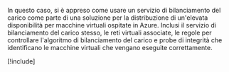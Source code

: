 In questo caso, si è appreso come usare un servizio di bilanciamento del carico come parte di una soluzione per la distribuzione di un'elevata disponibilità per macchine virtuali ospitate in Azure. Inclusi il servizio di bilanciamento del carico stesso, le reti virtuali associate, le regole per controllare l'algoritmo di bilanciamento del carico e probe di integrità che identificano le macchine virtuali che vengano eseguite correttamente.

[!include[](../../../includes/azure-sandbox-cleanup.md)]
